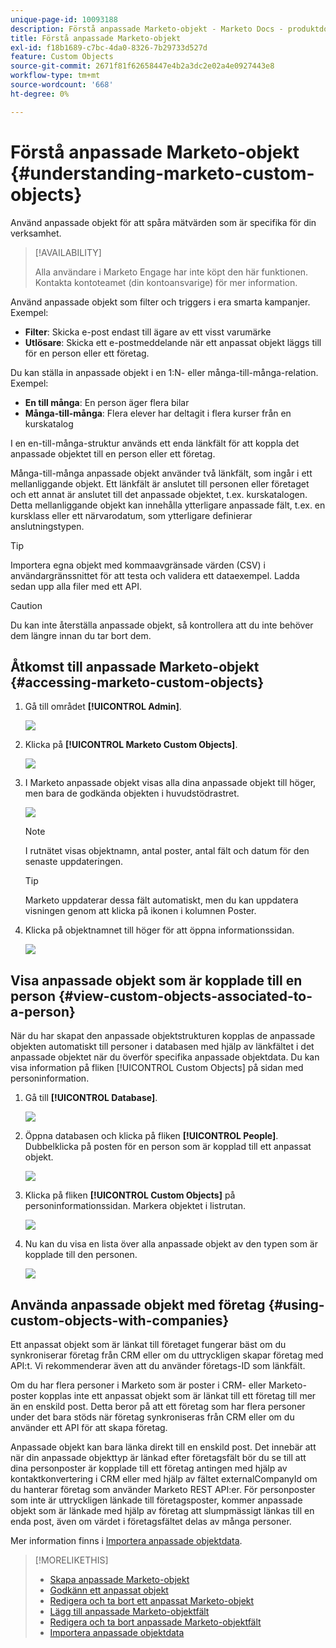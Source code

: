 ```yaml
---
unique-page-id: 10093188
description: Förstå anpassade Marketo-objekt - Marketo Docs - produktdokumentation
title: Förstå anpassade Marketo-objekt
exl-id: f18b1689-c7bc-4da0-8326-7b29733d527d
feature: Custom Objects
source-git-commit: 2671f81f62658447e4b2a3dc2e02a4e0927443e8
workflow-type: tm+mt
source-wordcount: '668'
ht-degree: 0%

---
```


# Förstå anpassade Marketo-objekt {#understanding-marketo-custom-objects}

Använd anpassade objekt för att spåra mätvärden som är specifika för din verksamhet.

>[!AVAILABILITY]
>
>Alla användare i Marketo Engage har inte köpt den här funktionen. Kontakta kontoteamet (din kontoansvarige) för mer information.

Använd anpassade objekt som filter och triggers i era smarta kampanjer. Exempel:

* **Filter**: Skicka e-post endast till ägare av ett visst varumärke
* **Utlösare**: Skicka ett e-postmeddelande när ett anpassat objekt läggs till för en person eller ett företag.

Du kan ställa in anpassade objekt i en 1:N- eller många-till-många-relation. Exempel:

* **En till många**: En person äger flera bilar
* **Många-till-många**: Flera elever har deltagit i flera kurser från en kurskatalog

I en en-till-många-struktur används ett enda länkfält för att koppla det anpassade objektet till en person eller ett företag.

Många-till-många anpassade objekt använder två länkfält, som ingår i ett mellanliggande objekt. Ett länkfält är anslutet till personen eller företaget och ett annat är anslutet till det anpassade objektet, t.ex. kurskatalogen. Detta mellanliggande objekt kan innehålla ytterligare anpassade fält, t.ex. en kursklass eller ett närvarodatum, som ytterligare definierar anslutningstypen.

>[!TIP]
>
>Importera egna objekt med kommaavgränsade värden (CSV) i användargränssnittet för att testa och validera ett dataexempel. Ladda sedan upp alla filer med ett API.

>[!CAUTION]
>
>Du kan inte återställa anpassade objekt, så kontrollera att du inte behöver dem längre innan du tar bort dem.

## Åtkomst till anpassade Marketo-objekt {#accessing-marketo-custom-objects}

1. Gå till området **[!UICONTROL Admin]**.

   ![](assets/understanding-marketo-custom-objects-1.png)

1. Klicka på **[!UICONTROL Marketo Custom Objects]**.

   ![](assets/understanding-marketo-custom-objects-2.png)

1. I Marketo anpassade objekt visas alla dina anpassade objekt till höger, men bara de godkända objekten i huvudstödrastret.

   ![](assets/understanding-marketo-custom-objects-3.png)

   >[!NOTE]
   >
   >I rutnätet visas objektnamn, antal poster, antal fält och datum för den senaste uppdateringen.

   >[!TIP]
   >
   >Marketo uppdaterar dessa fält automatiskt, men du kan uppdatera visningen genom att klicka på ikonen i kolumnen Poster.

1. Klicka på objektnamnet till höger för att öppna informationssidan.

   ![](assets/understanding-marketo-custom-objects-4.png)

## Visa anpassade objekt som är kopplade till en person {#view-custom-objects-associated-to-a-person}

När du har skapat den anpassade objektstrukturen kopplas de anpassade objekten automatiskt till personer i databasen med hjälp av länkfältet i det anpassade objektet när du överför specifika anpassade objektdata. Du kan visa information på fliken [!UICONTROL Custom Objects] på sidan med personinformation.

1. Gå till **[!UICONTROL Database]**.

   ![](assets/understanding-marketo-custom-objects-5.png)

1. Öppna databasen och klicka på fliken **[!UICONTROL People]**. Dubbelklicka på posten för en person som är kopplad till ett anpassat objekt.

   ![](assets/understanding-marketo-custom-objects-6.png)

1. Klicka på fliken **[!UICONTROL Custom Objects]** på personinformationssidan. Markera objektet i listrutan.

   ![](assets/understanding-marketo-custom-objects-7.png)

1. Nu kan du visa en lista över alla anpassade objekt av den typen som är kopplade till den personen.

   ![](assets/understanding-marketo-custom-objects-8.png)

## Använda anpassade objekt med företag {#using-custom-objects-with-companies}

Ett anpassat objekt som är länkat till företaget fungerar bäst om du synkroniserar företag från CRM eller om du uttryckligen skapar företag med API:t. Vi rekommenderar även att du använder företags-ID som länkfält.

Om du har flera personer i Marketo som är poster i CRM- eller Marketo-poster kopplas inte ett anpassat objekt som är länkat till ett företag till mer än en enskild post. Detta beror på att ett företag som har flera personer under det bara stöds när företag synkroniseras från CRM eller om du använder ett API för att skapa företag.

Anpassade objekt kan bara länka direkt till en enskild post. Det innebär att när din anpassade objekttyp är länkad efter företagsfält bör du se till att dina personposter är kopplade till ett företag antingen med hjälp av kontaktkonvertering i CRM eller med hjälp av fältet externalCompanyId om du hanterar företag som använder Marketo REST API:er. För personposter som inte är uttryckligen länkade till företagsposter, kommer anpassade objekt som är länkade med hjälp av företag att slumpmässigt länkas till en enda post, även om värdet i företagsfältet delas av många personer.

Mer information finns i [Importera anpassade objektdata](/help/marketo/product-docs/administration/marketo-custom-objects/import-custom-object-data.md).

>[!MORELIKETHIS]
>
>* [Skapa anpassade Marketo-objekt](/help/marketo/product-docs/administration/marketo-custom-objects/create-marketo-custom-objects.md)
>* [Godkänn ett anpassat objekt](/help/marketo/product-docs/administration/marketo-custom-objects/approve-a-custom-object.md)
>* [Redigera och ta bort ett anpassat Marketo-objekt](/help/marketo/product-docs/administration/marketo-custom-objects/edit-and-delete-a-marketo-custom-object.md)
>* [Lägg till anpassade Marketo-objektfält](/help/marketo/product-docs/administration/marketo-custom-objects/add-marketo-custom-object-fields.md)
>* [Redigera och ta bort anpassade Marketo-objektfält](/help/marketo/product-docs/administration/marketo-custom-objects/edit-and-delete-marketo-custom-object-fields.md)
>* [Importera anpassade objektdata](/help/marketo/product-docs/administration/marketo-custom-objects/import-custom-object-data.md)
